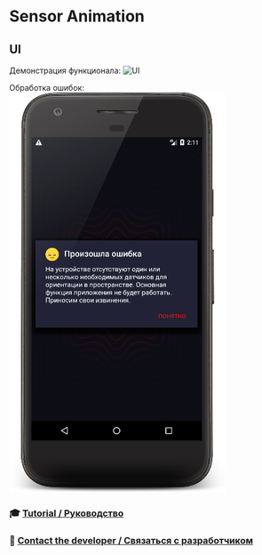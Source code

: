 # Sensor Animation

## UI
Демонстрация функционала:
![UI](https://github.com/developer-kaczmarek/SensorAnimation/blob/master/images/presentation.gif)

Обработка ошибок:
![UI Error](https://github.com/developer-kaczmarek/SensorAnimation/blob/master/images/m_error_presentation.png)

### :mortar_board: [Tutorial / Руководство](https://medium.com/s23nyc-tech/geometric-android-animations-using-the-canvas-dd687c43f3f4)


### 📧 [Contact the developer / Связаться с разработчиком](mailto:developer.kaczmarek@yandex.ru)
